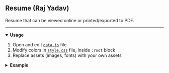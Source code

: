 ## Resume (Raj Yadav)

Resume that can be viewed online or printed/exported to PDF.
<hr />
<details open>
<summary><strong>Usage</strong></summary>
<ol>
<li> Open and edit <code><a href="https://github.com/rajyadavnp/resume/blob/main/data.js">data.js</a></code> file</li>
<li> Modify colors in <code><a href="https://github.com/rajyadavnp/resume/blob/main/style.css">style.css</a></code> file, inside <code>:root</code> block</li>
<li>Replace assets (images, fonts) with your own assets</li>
</ol>
</details>

<details>
<summary><strong>Example</strong></summary>
<ol>
<li>
<code><a href="https://github.com/rajyadavnp/resume/blob/main/data.js">data.js</a></code> file
<pre>
<code>
const userDetails = {
    name: "Raj Yadav",
    designation: "Full Stack Software Developer",
    description: "A multi-skilled and dedicated IT professional with over 5 years of experience, adept in software development, well-versed in different programming languages. Well-rounded experience in OOPs, mobile development and user-centered design. A prodigy in learning new technologies. Strong background in team management and delegation.",
    picture: {
        src: "raj.jpeg",
        link: "https://www.linkedin.com/in/rajyadavnp"
    },
    links: [
        {
            icon: "fa fa-envelope-open",
            tooltip: "Send mail",
            label: "rajyadav_np@outlook.com",
            link: "mailto:rajyadav_np@outlook.com?subject=Job%20offer",
        },
        {
            icon: "fa fa-map-marker-alt",
            tooltip: "View in maps",
            label: "JP Nagar Phase 5, Bangalore, India",
            link: "https://goo.gl/maps/srwPcAxy5S32",
        },
        {
            icon: "fa fa-mobile-alt",
            tooltip: "Call",
            label: "+91-733 8305986",
            link: "tel:+917338305986",
        },
        {
            icon: "fa fa-globe",
            tooltip: "Visit",
            label: "www.rajyadav-np.blogspot.com",
            link: "http://www.rajyadav-np.blogspot.com",
        },
    ],
    sns: [
        {
            icon: "fab fa-github",
            tooltip: "Github",
            link: "https://github.com/rajyadavnp",
        },
        {
            icon: "fab fa-stack-overflow",
            tooltip: "Stack Overflow",
            link: "https://stackoverflow.com/users/6230166/raj-yadav",
        },
        {
            icon: "fab fa-linkedin",
            tooltip: "LinkedIn",
            link: "https://www.linkedin.com/in/rajyadavnp/",
        },
        {
            icon: "fab fa-quora",
            tooltip: "Quora",
            link: "https://www.quora.com/profile/Raj-Yadav-133",
        },
    ],
    qrCode: "qr-code.png"
}

</code>
</pre>
</li>

<li>
<code><a href="https://github.com/rajyadavnp/resume/blob/main/style.css">style.css</a></code> file
<pre>
<code>
:root {
    --bg: #cdcdcd;
    --card: #ffffff;
    --text: #39395b;
    --altText: #ffffff;
    --link: green;
    --header: #39395b;
    --headerText: #ffffff;
    --headerAlt: #545487;
    --headerAltText: #ffffff;
    --headerAltLink: #b08fff;
    --accent: #8D61F7;
    --grey: #888888;
}
</code>
</pre>
</li>
</ol>
</details>

